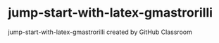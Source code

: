 # jump-start-with-latex-gmastrorilli
jump-start-with-latex-gmastrorilli created by GitHub Classroom
